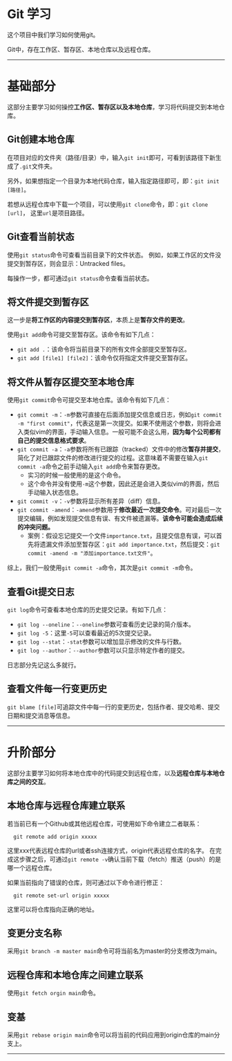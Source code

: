 # Git 学习
这个项目中我们学习如何使用git。

Git中，存在工作区、暂存区、本地仓库以及远程仓库。

---
# 基础部分
这部分主要学习如何操控**工作区、暂存区以及本地仓库**，学习将代码提交到本地仓库。

## Git创建本地仓库
在项目对应的文件夹（路径/目录）中，输入`git init`即可，可看到该路径下新生成了`.git`文件夹。

另外，如果想指定一个目录为本地代码仓库，输入指定路径即可，即：`git init [路径]`。

若想从远程仓库中下载一个项目，可以使用`git clone`命令，即：`git clone [url]`，
这里`url`是项目路径。

## Git查看当前状态
使用`git status`命令可查看当前目录下的文件状态。
例如，如果工作区的文件没提交到暂存区，则会显示：Untracked files。

每操作一步，都可通过`git status`命令查看当前状态。

## 将文件提交到暂存区
这一步是**将工作区的内容提交到暂存区**，本质上是**暂存文件的更改**。

使用`git add`命令可提交至暂存区。该命令有如下几点：
* `git add .`：该命令将当前目录下的所有文件全部提交至暂存区。
* `git add [file1] [file2]`：该命令仅将指定文件提交至暂存区。

## 将文件从暂存区提交至本地仓库
使用`git commit`命令可提交至本地仓库。该命令有如下几点：
* `git commit -m`：`-m`参数可直接在后面添加提交信息或日志，例如`git commit -m "first commit"`，代表这是第一次提交。如果不使用这个参数，则将会进入类似vim的界面，手动输入信息。一般可能不会这么用，**因为每个公司都有自己的提交信息格式要求**。
* `git commit -a`：`-a`参数将所有已跟踪（tracked）文件中的修改**暂存并提交**，简化了对已跟踪文件的修改进行提交的过程。这意味着不需要在输入`git commit -a`命令之前手动输入`git add`命令来暂存更改。
  * 实习的时候一般使用的是这个命令。
  * 这个命令并没有使用`-m`这个参数，因此还是会进入类似vim的界面，然后手动输入状态信息。
* `git commit -v`：`-v`参数将显示所有差异（diff）信息。
* `git commit -amend`：`-amend`参数用于**修改最近一次提交命令**。可对最后一次提交编辑，例如发现提交信息有误、有文件被遗漏等。**该命令可能会造成后续的冲突问题。**
  * 案例：假设忘记提交一个文件`importance.txt`，且提交信息有误，可以首先将遗漏文件添加至暂存区：`git add importance.txt`，然后提交：`git commit -amend -m "添加importance.txt文件"`。

综上，我们一般使用`git commit -a`命令，其次是`git commit -m`命令。

## 查看Git提交日志
`git log`命令可查看本地仓库的历史提交记录。有如下几点：
* `git log --oneline`：`--oneline`参数可查看历史记录的简介版本。
* `git log -5`：这里`-5`可以查看最近的5次提交记录。
* `git log --stat`：`-stat`参数可以增加显示修改的文件与行数。
* `git log --author`：`--author`参数可以只显示特定作者的提交。

日志部分先记这么多就行。

## 查看文件每一行变更历史
`git blame [file]`可追踪文件中每一行的变更历史，包括作者、提交哈希、提交日期和提交消息等信息。

---
# 升阶部分
这部分主要学习如何将本地仓库中的代码提交到远程仓库，以及**远程仓库与本地仓库之间的交互**。

## 本地仓库与远程仓库建立联系
若当前已有一个Github或其他远程仓库，可使用如下命令建立二者联系：
```shell
  git remote add origin xxxxx
```
这里xxx代表远程仓库的url或者ssh连接方式，origin代表远程仓库的名字。
在完成这步骤之后，可通过`git remote -v`确认当前下载（fetch）推送（push）的是哪一个远程仓库。

如果当前指向了错误的仓库，则可通过以下命令进行修正：
```shell
  git remote set-url origin xxxxx
```
这里可以将仓库指向正确的地址。

## 变更分支名称
采用`git branch -m master main`命令可将当前名为master的分支修改为main。

## 远程仓库和本地仓库之间建立联系
使用`git fetch orgin main`命令。

## 变基
采用`git rebase origin main`命令可以将当前的代码应用到origin仓库的main分支上。

---


